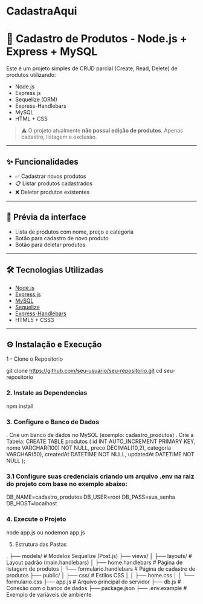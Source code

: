 # CadastraAqui

# 🛒 Cadastro de Produtos - Node.js + Express + MySQL

Este é um projeto simples de CRUD parcial (Create, Read, Delete) de produtos utilizando:

- Node.js
- Express.js
- Sequelize (ORM)
- Express-Handlebars
- MySQL
- HTML + CSS

> ⚠️ O projeto atualmente **não possui edição de produtos**. Apenas cadastro, listagem e exclusão.

---

## ✨ Funcionalidades

- ✅ Cadastrar novos produtos
- 📋 Listar produtos cadastrados
- ❌ Deletar produtos existentes

---

## 📸 Prévia da interface

- Lista de produtos com nome, preço e categoria
- Botão para cadastro de novo produto
- Botão para deletar produtos

---

## 🛠️ Tecnologias Utilizadas

- [Node.js](https://nodejs.org/)
- [Express.js](https://expressjs.com/)
- [MySQL](https://www.mysql.com/)
- [Sequelize](https://sequelize.org/)
- [Express-Handlebars](https://www.npmjs.com/package/express-handlebars)
- HTML5 + CSS3

---

## ⚙️ Instalação e Execução

1 - Clone o Repositorio 

git clone https://github.com/seu-usuario/seu-repositorio.git
cd seu-repositorio


### 2. Instale as Dependencias
npm install

### 3. Configure o Banco de Dados

. Crie um banco de dados no MySQL (exemplo: cadastro_produtos)
. Crie a Tabela:
CREATE TABLE produtos (
  id INT AUTO_INCREMENT PRIMARY KEY,
  nome VARCHAR(100) NOT NULL,
  preco DECIMAL(10,2),
  categoria VARCHAR(50),
  createdAt DATETIME NOT NULL,
  updatedAt DATETIME NOT NULL
);

### 3.1 Configure suas credenciais criando um arquivo .env na raiz do projeto com base no exemplo abaixo:

DB_NAME=cadastro_produtos
DB_USER=root
DB_PASS=sua_senha
DB_HOST=localhost

### 4. Execute o Projeto

node app.js ou nodemon app.js

5. Estrutura das Pastas

.
├── models/                 # Modelos Sequelize (Post.js)
├── views/
│   ├── layouts/            # Layout padrão (main.handlebars)
│   ├── home.handlebars     # Página de listagem de produtos
│   └── formulario.handlebars # Página de cadastro de produtos
├── public/
│   ├── css/                # Estilos CSS
│   │   ├── home.css
│   │   └── formulario.css
├── app.js                  # Arquivo principal do servidor
├── db.js                   # Conexão com o banco de dados
├── package.json
├── .env.example            # Exemplo de variáveis de ambiente

